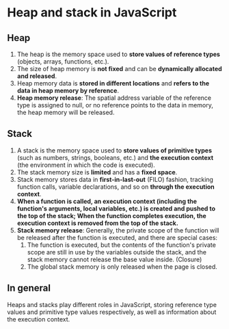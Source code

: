 # Heap and stack in JavaScript

## Heap

1. The heap is the memory space used to **store values of reference types** (objects, arrays, functions, etc.).
2. The size of heap memory is **not fixed** and can be **dynamically allocated and released**.
3. Heap memory data is **stored in different locations** and **refers to the data in heap memory by reference**.
4. **Heap memory release**: The spatial address variable of the reference type is assigned to null, or no reference points to the data in memory, the heap memory will be released.

## Stack

1. A stack is the memory space used to **store values of primitive types** (such as numbers, strings, booleans, etc.) and **the execution context** (the environment in which the code is executed).
2. The stack memory size is **limited** and has a **fixed space**.
3. Stack memory stores data in **first-in-last-out** (FILO) fashion, tracking function calls, variable declarations, and so on **through the execution context**.
4. **When a function is called, an execution context (including the function's arguments, local variables, etc.) is created and pushed to the top of the stack; When the function completes execution, the execution context is removed from the top of the stack.**
5. **Stack memory release**: Generally, the private scope of the function will be released after the function is executed, and there are special cases:
   1. The function is executed, but the contents of the function's private scope are still in use by the variables outside the stack, and the stack memory cannot release the base value inside. (Closure)
   2. The global stack memory is only released when the page is closed.

## In general

Heaps and stacks play different roles in JavaScript, storing reference type values and primitive type values respectively, as well as information about the execution context.
